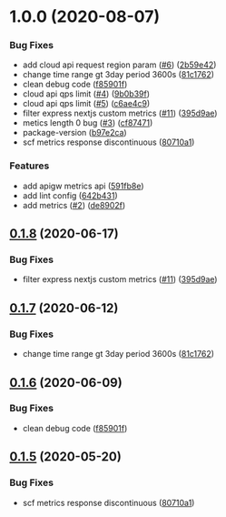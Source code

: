 # 1.0.0 (2020-08-07)


### Bug Fixes

* add cloud api request region param ([#6](https://github.com/serverless-tencent/tencent-cloud-sdk/issues/6)) ([2b59e42](https://github.com/serverless-tencent/tencent-cloud-sdk/commit/2b59e42c04cd913f2165affc5b1d9df3b2cd9439))
* change time range gt 3day period 3600s ([81c1762](https://github.com/serverless-tencent/tencent-cloud-sdk/commit/81c17628b3e69a23a05fa5cd1a6a929da607af48))
* clean debug code ([f85901f](https://github.com/serverless-tencent/tencent-cloud-sdk/commit/f85901f598db2a5f68f1851f59c7df046672a669))
* cloud api qps limit ([#4](https://github.com/serverless-tencent/tencent-cloud-sdk/issues/4)) ([9b0b39f](https://github.com/serverless-tencent/tencent-cloud-sdk/commit/9b0b39f548d04de1e9c597372618e8cc7b0e8a33))
* cloud api qps limit ([#5](https://github.com/serverless-tencent/tencent-cloud-sdk/issues/5)) ([c6ae4c9](https://github.com/serverless-tencent/tencent-cloud-sdk/commit/c6ae4c9fda454e3d19305584dc6fd46d79eb5a5f))
* filter express nextjs custom metrics ([#11](https://github.com/serverless-tencent/tencent-cloud-sdk/issues/11)) ([395d9ae](https://github.com/serverless-tencent/tencent-cloud-sdk/commit/395d9aea92914cada87e2a4ae71322a58dc8ec9d))
* metics length 0 bug ([#3](https://github.com/serverless-tencent/tencent-cloud-sdk/issues/3)) ([cf87471](https://github.com/serverless-tencent/tencent-cloud-sdk/commit/cf87471e632ce655ee309762a1a2257be4990382))
* package-version ([b97e2ca](https://github.com/serverless-tencent/tencent-cloud-sdk/commit/b97e2caac87044d8a14d86e59791d10a79826b8a))
* scf metrics response discontinuous ([80710a1](https://github.com/serverless-tencent/tencent-cloud-sdk/commit/80710a111d653030d5598d99740638088038b515))


### Features

* add apigw metrics api ([591fb8e](https://github.com/serverless-tencent/tencent-cloud-sdk/commit/591fb8e2c804e28c2e055e87493d848630fb7984))
* add lint config ([642b431](https://github.com/serverless-tencent/tencent-cloud-sdk/commit/642b43122356a957c7cbfc2e7af3d7645e7e9ef7))
* add metrics ([#2](https://github.com/serverless-tencent/tencent-cloud-sdk/issues/2)) ([de8902f](https://github.com/serverless-tencent/tencent-cloud-sdk/commit/de8902f40ce85fecf49bbf2074249f23e9f351fd))

## [0.1.8](https://github.com/serverless-tencent/tencent-cloud-sdk/compare/v0.1.7...v0.1.8) (2020-06-17)


### Bug Fixes

* filter express nextjs custom metrics ([#11](https://github.com/serverless-tencent/tencent-cloud-sdk/issues/11)) ([395d9ae](https://github.com/serverless-tencent/tencent-cloud-sdk/commit/395d9aea92914cada87e2a4ae71322a58dc8ec9d))

## [0.1.7](https://github.com/serverless-tencent/tencent-cloud-sdk/compare/v0.1.6...v0.1.7) (2020-06-12)


### Bug Fixes

* change time range gt 3day period 3600s ([81c1762](https://github.com/serverless-tencent/tencent-cloud-sdk/commit/81c17628b3e69a23a05fa5cd1a6a929da607af48))

## [0.1.6](https://github.com/serverless-tencent/tencent-cloud-sdk/compare/v0.1.5...v0.1.6) (2020-06-09)


### Bug Fixes

* clean debug code ([f85901f](https://github.com/serverless-tencent/tencent-cloud-sdk/commit/f85901f598db2a5f68f1851f59c7df046672a669))

## [0.1.5](https://github.com/serverless-tencent/tencent-cloud-sdk/compare/v0.1.4...v0.1.5) (2020-05-20)


### Bug Fixes

* scf metrics response discontinuous ([80710a1](https://github.com/serverless-tencent/tencent-cloud-sdk/commit/80710a111d653030d5598d99740638088038b515))
